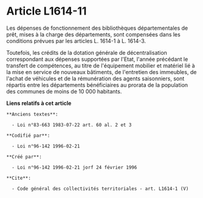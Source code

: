 # Article L1614-11

Les dépenses de fonctionnement des bibliothèques départementales de prêt, mises à la charge des départements, sont compensées
dans les conditions prévues par les articles L. 1614-1 à L. 1614-3.

Toutefois, les crédits de la dotation générale de décentralisation correspondant aux dépenses supportées par l'Etat, l'année
précédant le transfert de compétences, au titre de l'équipement mobilier et matériel lié à la mise en service de nouveaux
bâtiments, de l'entretien des immeubles, de l'achat de véhicules et de la rémunération des agents saisonniers, sont répartis
entre les départements bénéficiaires au prorata de la population des communes de moins de 10 000 habitants.

**Liens relatifs à cet article**

	**Anciens textes**:

	  - Loi n°83-663 1983-07-22 art. 60 al. 2 et 3

	**Codifié par**:

	  - Loi n°96-142 1996-02-21

	**Créé par**:

	  - Loi n°96-142 1996-02-21 jorf 24 février 1996

	**Cite**:

	  - Code général des collectivités territoriales - art. L1614-1 (V)
